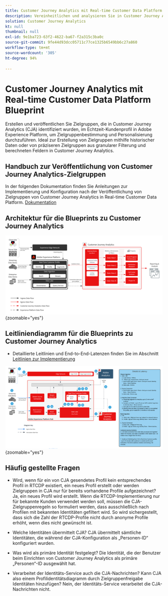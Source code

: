 ```yaml
---
title: Customer Journey Analytics mit Real-time Customer Data Platform Blueprint
description: Vereinheitlichen und analysieren Sie in Customer Journey Analytics Daten und Kundenverhalten von der gesamten Customer Journey und veröffentlichen Sie in CJA identifizierte Zielgruppe in RTCDP.
solution: Customer Journey Analytics
kt: null
thumbnail: null
exl-id: 9e1ba723-63f2-4622-ba67-f2a315c3ba0c
source-git-commit: 9fe44d93dcc05711c77ce1325b6549bb6c27a860
workflow-type: tm+mt
source-wordcount: '305'
ht-degree: 94%

---
```


# Customer Journey Analytics mit Real-time Customer Data Platform Blueprint

Erstellen und veröffentlichen Sie Zielgruppen, die in Customer Journey Analytics (CJA) identifiziert wurden, im Echtzeit-Kundenprofil in Adobe Experience Platform, um Zielgruppenbestimmung und Personalisierung durchzuführen. Ideal zur Erstellung von Zielgruppen mithilfe historischer Daten oder von präziseren Zielgruppen aus granularer Filterung und berechneten Feldern in Customer Journey Analytics.

## Handbuch zur Veröffentlichung von Customer Journey Analytics-Zielgruppen

In der folgenden Dokumentation finden Sie Anleitungen zur Implementierung und Konfiguration nach der Veröffentlichung von Zielgruppen von Customer Journey Analytics in Real-time Customer Data Platform. [Dokumentation](https://experienceleague.adobe.com/docs/analytics-platform/using/cja-components/audiences/publish.html?lang=de)

## Architektur für die Blueprints zu Customer Journey Analytics

![Architekturdiagramm](assets/CJA.svg){zoomable="yes"}

## Leitliniendiagramm für die Blueprints zu Customer Journey Analytics

* Detaillierte Leitlinien und End-to-End-Latenzen finden Sie im Abschnitt [Leitlinien zur Implementierung](../experience-platform/deployment/guardrails.md)

![Leitliniendiagramm](../experience-platform/deployment/assets/CJA_guardrails.svg){zoomable="yes"}

## Häufig gestellte Fragen

* Wird, wenn für ein von CJA gesendetes Profil kein entsprechendes Profil in RTCDP existiert, ein neues Profil erstellt oder werden Zielgruppen in CJA nur für bereits vorhandene Profile aufgezeichnet? Ja, ein neues Profil wird erstellt. Wenn die RTCDP-Implementierung nur für bekannte Kunden verwendet werden soll, müssen die CJA-Zielgruppenregeln so formuliert werden, dass ausschließlich nach Profilen mit bekannten Identitäten gefiltert wird. So wird sichergestellt, dass sich die Zahl der RTCDP-Profile nicht durch anonyme Profile erhöht, wenn dies nicht gewünscht ist.

* Welche Identitäten übermittelt CJA? CJA übermittelt sämtliche Identitäten, die während der CJA-Konfiguration als „Personen-ID“ konfiguriert wurden.

* Was wird als primäre Identität festgelegt? Die Identität, die der Benutzer beim Einrichten von Customer Journey Analytics als primäre „Personen“-ID ausgewählt hat.

* Verarbeitet der Identitäts-Service auch die CJA-Nachrichten? Kann CJA also einem Profilidentitätsdiagramm durch Zielgruppenfreigabe Identitäten hinzufügen? Nein, der Identitäts-Service verarbeitet die CJA-Nachrichten nicht.
